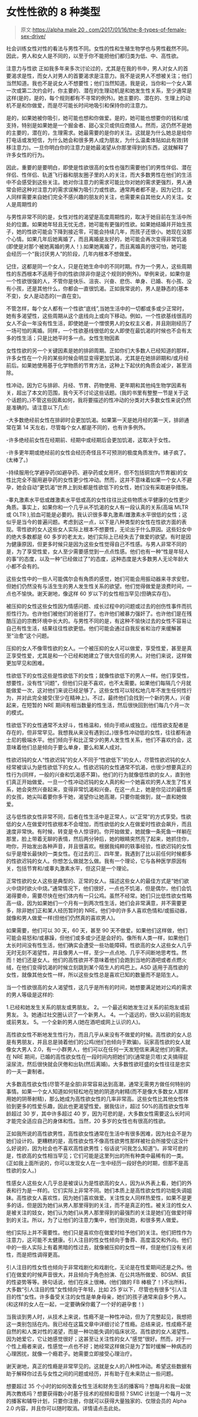 # 女性性欲的 8 种类型

> 原文:[https://alpha male 20 . com/2017/01/16/the-8-types-of-female-sex-drive/](https://alphamale20.com/2017/01/16/the-8-types-of-female-sex-drive/)

社会训练女性对性的看法与男性不同。女性的性和生殖生物学也与男性截然不同。因此，男人和女人是不同的，以至于你不能把他们都归类为低、中、高性欲。

注意力与性欲
正如我多年来多次讨论过的，尤其是在我的书中，男人对女人的首要渴求是性，而女人对男人的首要渴求是注意力。我不是说男人不想被关注；他们当然知道。我也不是说女人不想要性；他们当然知道。我是说，当你和一个女人第一次或第二次约会时，你主要的、潜在的生理动机是和她发生性关系，至少通常是这样(是的，是的，每个规则都有不寻常的例外)。她主要的、潜在的、生理上的动机不是和你做爱，而是尽可能长时间地吸引和保持你的注意力。

是的，如果她被你吸引，她可能也想和你做爱。是的，她可能也想要你的钱和/或支持，特别是如果她是一个掘金者、甜心宝贝或供应商猎人。然而，这仍然不是她的主要的，潜在的，生理需求。她最需要的是你的关注。这就是为什么她总是给你打电话或发短信，为什么她会和很多男人成为朋友，为什么温柔体贴如此有效(转移注意力)。一旦你明白你的注意力是她最渴望从你那里得到的东西，这就解释了许多女性的行为。

因此，重要的是要明白，即使是性欲很高的女性也强烈需要他们的男性伴侣、潜在伴侣、性伴侣、轨道飞行器和朋友圈子里的人的关注，而大多数男性在他们的生活中不会感受到这些关注。她对你注意力的需求可能比你对她的需求更强烈，男人通常会把这种对注意力的需求误解为吸引力或性欲。通常两者都不是，因为记住，女人同样需要来自她们完全不感兴趣的朋友的关注，也需要来自其他女人的关注。女人是周期性的

与男性非常不同的是，女性对性的渴望是高度周期性的，取决于她目前在生活中所处的位置。如果她年轻且无忧无虑，她可能有更强的性欲。如果她结婚并开始生孩子，她的性欲可能会下降到接近零，可能会持续几年，而孩子还很小。她现在没那个心情。如果几年后她离婚了，而且离婚是友好的，她可能会再次变得非常饥渴(即使是对那个被她离婚的男人！).如果她离婚了，而且离婚真的很可怕，她可能会经历一个“我讨厌男人”的阶段，几年内根本不想做爱。

记住，这都是同一个女人，只是在她生命中的不同时期。作为一个男人，这些周期性的东西根本不适用于你的性欲(除非你是这个规则的例外)。举例来说，如果你是一个性欲很强的人，不管你是快乐、沮丧、兴奋、悲伤、单身、已婚、有小孩、没有小孩，还是其他什么，你都会一直很饥渴。正如我常说的，男人是静态的(基本不变)，女人是动态的(一直在变)。

不管怎样，每个女人都有一个性欲“底线”,当她生活中的一切都或多或少正常时，她有多渴望性，这些周期从这个底线向上或向下移动。例如，一个性欲基线很高的女人不会一年没有性生活，即使她是一个憎恨男人的女权主义者，并且刚刚经历了一场可怕的离婚。同样，一个性欲基线很低的女人即使在最饥渴的时候也不会有太多的性生活；只是比她平时多一点。女性生物因素

女性性欲的另一个关键因素是她的排卵周期。正如你们大多数人已经知道的那样，许多女性在一个月的某些时候会明显变得更加饥渴，尤其是在她排卵期和/或月经前后。如果她使用基于化学物质的节育方法，这种上下起伏的角质会减少，甚至消除。

性冲动，因为它与排卵、月经、节育、药物使用、更年期和其他纯生物学因素有关，超出了本文的范围，我今天不讨论这些话题。(我的书里有整整一节是关于这个话题的。)不管这些因素如何，我将要描述的性冲动的分类对大多数女性来说仍然是准确的。请注意以下几点:

-大多数绝经前女性在排卵时会更加饥渴。如果第一天是她月经的第一天，排卵通常在第 14 天左右，尽管每个女人都是不同的，也有许多例外。

-许多绝经前女性在经期前、经期中或经期后会更加饥渴，这取决于女性。

-许多更年期或绝经前的女性会经历奇怪且不可预测的极度角质发作。婊子疯了。(太棒了。)

-持续服用化学避孕药(如避孕药、避孕药或女用环，但不包括铜宫内节育器)的女性比完全不服用避孕药的女性更少性冲动。然而，这并不意味着如果一个女人不避孕，她会自动“更饥渴”世界上到处都是性欲低下的女性，她们没有采取避孕措施。

-睾丸激素水平低或雌激素水平低或高的女性往往比这些物质水平健康的女性更少角质。事实上，如果你和一个几乎从不饥渴的女人有一段认真的关系(高端 MLTR 或 OLTR ),验血可能是必要的。我认识很多睾丸激素/雌激素水平很低的女性；这似乎是当今的普遍问题。考虑到这一点，以下是八种类型的女性在性欲方面的表现。零性欲的女人这些女人实际上根本不想要性，无论出于什么原因。这些妇女中的绝大多数都是 60 多岁的老太太，她们实际上已经失去了做爱的欲望。有时是因为健康原因，但更多时候只是因为这些女性觉得自己不性感。与男人非常不同的是，为了享受性爱，女人至少需要感觉到一点点性感。他们也有一种“性是年轻人的事”的态度，以及一种“已经做过了”的态度，这种态度是大多数男人无论年龄大小都不会有的。

这些女性中的一些人可能偶尔会有角质的感觉，她们可能会用振动器来寻求安慰，但她们仍然没有与活生生的男人发生性关系的欲望。他们觉得做爱是浪费时间，一点也不愉快。谢天谢地，像这样 60 岁以下的女性相当罕见(但确实存在)。

被压抑的女性这些女性因为情感问题、成长过程中的问题或过去的创伤性事件而抗拒性行为。也许他们被他们的爸爸打了。也许他们被暴力强奸了。也许他们是在残酷压迫的宗教环境中长大的。与男性不同的是，有这种不愉快过去的女性不容易让自己有性生活，结果往往性欲更低。他们可能会通过自我反省和治疗来缓解甚至“治愈”这个问题。

压抑的女人不像零性欲的女人。一个被压抑的女人可以做爱，享受性爱，甚至是真正享受性爱，尤其是和一个已经和她建立了很大信任的男人。对他们来说，这样做更加罕见和困难。

性欲低下的女性这些是性欲低下的女性；就像性欲低下的男人一样。他们享受性，想要性，没有性“问题”，但他们只是不喜欢，也不太需要。如果他们每隔几个月就能做爱一次，这对他们来说已经足够了。这些女性可以轻松地几年不发生任何性行为，并对此完全接受(至少在精神上)。不过，最终他们会找到一个新的男人，兴奋起来，在短暂的 NRE 期间有相当数量的性生活，然后很快回到他们每几个月一次的模式。

性欲低下的女性通常不太好斗，性格温和，倾向于顺从或独立。(低性欲支配者是存在的，但非常罕见。我想我从来没有遇到过。)很多性冲动低的女性，往往都有迪士尼的极端水平。他们倾向于和比正常少的男人发生性关系，他们不喜欢约会，这意味着他们总是倾向于要么单身，要么和某人成对。

性欲迟钝的女人“性欲迟钝”的女人不同于“性欲低下”的女人，尽管性欲迟钝的女人经常被误认为是性欲低下的女人。性欲迟钝的女性通常不饥渴，也很少想要真正的性行为(同样，一般的兴奋和饥渴感不算)。他们的行为就像低性欲的女人，直到他们真正开始做爱。一旦一个性冲动迟钝的女人真的和一个她喜欢的男人发生了性关系，她会突然兴奋起来，变得非常饥渴和兴奋。在这一点上，她是你见过的最性感的女孩，她尖叫着要你多干她，渴望你让她高潮，只要你能做到，就一直和她做爱。

这与低性欲女性非常不同，后者在性生活中是正常人，以“正常”的方式享受。性欲低的女人在做爱时性欲根本不会增加，而性欲低的女人在做爱时性欲会飙升，而且速度非常快。有时候，转变是令人惊讶的。你开始做爱，她就像一条死鱼一样躺在那里，脸上带着无聊的表情，然后两分钟后，她的眼睛突然亮了起来，她抓住你，吻你，开始发出各种声音，并且很喜欢。根据我纯粹的轶事经验，性欲迟钝的女性似乎是增长最快的一类女性。在过去的三、四年里，我遇到了比以前任何时候都多的性欲迟钝的女人。你想怎么做就怎么做。我有一个理论，它与各种医学原因有关，包括节育和/或睾丸激素水平，但这只是一个理论。

正常性欲的女人这些是典型的、正常的女人。描述这些女人的最佳方式是“她们欲火中烧时欲火中烧。”通常情况下，他们很好，一点也不饥渴，但是偶尔，他们会饥渴得要命，需要尽快在他们体内有一只公鸡。虽然不经常。她们只比低性欲女性略高一级，因为如果她们一个月有一到两次性生活，她们会非常满意，并不需要更多，除非她们正和某人经历暂时的 NRE。他们中的许多人喜欢色情和/或振动器，就像和男人做爱一样(但他们仍然真的喜欢男人)。

如果需要，他们可以 30 天，60 天，甚至 90 天不做爱。如果他们这样做，他们可能会易怒和/或暴躁，但他们或多或少还是会好的。像所有人类一样，如果他们太长时间没有性生活，他们确实会遭受一些功能障碍。性欲高的女人这些女人几乎无时无刻不渴望性，并且像男人一样，至少一点点地、几乎不间断地思考性。然而！她们还是女人。他们的高性欲并不意味着他们会跑到当地的酒吧或者点燃火绒，在他们变得饥渴的时候立刻跳到某个陌生人的鸡巴上。ASD 适用于高性欲的女性，就像其他女性一样，所以这些女性总是喜欢已知的数量而不是陌生人。

当一个性欲很高的女人渴望性，这几乎是所有的时间，她想要满足她对公鸡的需求的男人等级是这样的:

1.已经和她发生关系的朋友或男朋友。
2。一个最近和她发生过关系的前炮友或前男友。
3。她通过社交圈认识了一个新男人。
4。一个遥远的，很久以前的前炮友或前男友。
5。一个全新的男人(她在酒吧或网上认识的人)。

高性欲女性不断地发生性行为，而且几乎从来没有不做爱的时候。高性欲的女人总是有男朋友，并且总是骑着他们的公鸡(他们也倾向于欺骗)。玩家高性欲的女人就像女大男人 2.0，有一小群男人，他们可以在任何一天发短信来满足他们的需求。在 NRE 期间，已婚的高性欲女性在一段时间内把她们的(通常是贝塔)丈夫搞得屁滚尿流，然后很快就会厌倦和出轨(然后离婚)。大多数性欲旺盛的女性往往是忠实的一夫一妻制者。

大多数高性欲女性(尽管不是全部)非常容易达到高潮，通常无需男方做任何特别的事情。如果一个女人知道如何轻松地在她的阴道内射精(而不是像大多数女人那样用她的阴蒂射精)，那么她成为高性欲女性的几率非常高。这些女性比其他女性体验到更多的性爱乐趣，因此也更渴望性爱。据我估计，超过 50%的高性欲女性年龄超过 30 岁，其中许多超过 40 岁，因为可悲的是，大多数女性需要这么长时间才能完全适应自己的身体和性。当然，20 多岁的女性也有很高的性欲。

正如我所说的高性欲男性，高性欲女性通常在生活中有很多困难，因为社会不是为她们设计的。更糟糕的是，高性欲女性不像高性欲男性那样被社会所接受(这没什么好说的，因为社会也不喜欢高性欲男性；俗话说“问我怎么知道”)。非常可悲的是，性欲高的女性相当罕见；它们可能是这里列出的所有种类中最稀有的一类。(正如我上面所说的，你可以发现女人在一生中经历一段好色的时期，但那不是高性欲的女人。)

性感女人这些女人几乎总是被误认为是性欲高的女人，因为从外表上看，她们的外表和行为是一样的。它们实际上非常不同。她们本质上是高性欲女性的功能失调姐妹。高性欲女人喜欢性，因为她们喜欢做爱。关注性女人同样热爱性，如果不是更多的话，但是因为她们从男人那里得到的关注，而不是真正的性。被关注的性女人是被关注的妓女，她们认为她们从男人那里得到的最强烈的关注是她们在做爱时得到的关注。所以，为了让他们的注意力集中，他们到处跑，和很多男人做爱。

他们实际上并不需要性。他们只是喜欢你在做爱时给予他们的关注。他们把性作为注意力，这可能不太健康。引人注目的性女性倾向于鲁莽、高度滥交和外向。他们中的一些人实际上有着黑暗的性过去，就像被压抑的女性一样，但是他们没有关闭性，而是把性调得更高。

引人注目的性女性也倾向于非常戏剧化和戏剧化，无论是在性爱期间还是之外。他们在做爱的时候声音很大，并且倾向于角色扮演、在公共场所做爱、BDSM、疯狂的性姿势等等。换句话说，他们在床上很棒。(他们做的 FB 棒极了！)不出所料，大多数“引人注目的性”女性倾向于年轻，比如 25 岁以下，尽管也有很多“引人注目的性”女性。许多备受关注的女性是单身母亲，她们的孩子通常来自多个男人。(和这样的女人在一起，一定要确保你戴了一个好的避孕套！)

当我谈到男人时，从技术上来说，性瘾不是一种性冲动，但为了完整起见，我想把这一类别包括在内。我已经在这篇文章中详细讨论了性瘾。总结来说，性成瘾不是自然的和人类对性的渴望，而是一种功能失调的临床状况。高性欲的女人渴望性，因为她爱它，它让她感觉很好；这甚至让关注性的女人“感觉”很好。然而，对于一个性上瘾者来说，性感觉一点也不好；她经常这样做只是为了暂时缓解一种病态的心理困扰，就像一个瘾君子。她需要立即接受心理治疗。

谢天谢地，真正的性瘾是非常罕见的。这就是女人的八种性冲动。希望这些数据有助于解释你过去与女性之间的问题或经历，并有助于在未来防止一些问题。

想要超过 35 个小时的如何改善女性生活和财务生活的播客吗？想每月和我一起做两次教练吗？想要获得数小时基于技术的视频和音频？SMIC 计划是一个每月一次的播客和辅导计划，只要你注册，你就可以获得大量独家的、仅限会员的 Alpha 2.0 内容，并且你可以随时取消。详情请点击此处。